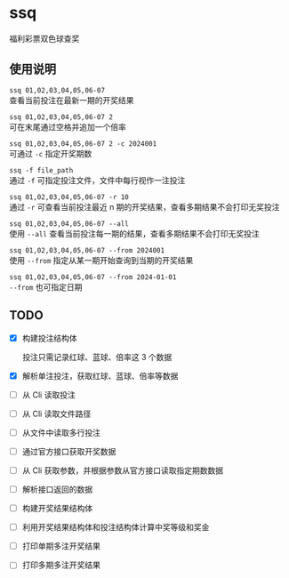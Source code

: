 # ssq

福利彩票双色球查奖

## 使用说明

`ssq 01,02,03,04,05,06-07`  
查看当前投注在最新一期的开奖结果

`ssq 01,02,03,04,05,06-07 2`  
可在末尾通过空格并追加一个倍率

`ssq 01,02,03,04,05,06-07 2 -c 2024001`  
可通过 `-c` 指定开奖期数

`ssq -f file_path`  
通过 `-f` 可指定投注文件，文件中每行视作一注投注

`ssq 01,02,03,04,05,06-07 -r 10`  
通过 `-r` 可查看当前投注最近 n 期的开奖结果，查看多期结果不会打印无奖投注

`ssq 01,02,03,04,05,06-07 --all`  
使用 `--all` 查看当前投注每一期的结果，查看多期结果不会打印无奖投注

`ssq 01,02,03,04,05,06-07 --from 2024001`  
使用 `--from` 指定从某一期开始查询到当期的开奖结果

`ssq 01,02,03,04,05,06-07 --from 2024-01-01`  
`--from` 也可指定日期

## TODO

- [x] 构建投注结构体

    投注只需记录红球、蓝球、倍率这 3 个数据

- [x] 解析单注投注，获取红球、蓝球、倍率等数据

- [ ] 从 Cli 读取投注

- [ ] 从 Cli 读取文件路径

- [ ] 从文件中读取多行投注

- [ ] 通过官方接口获取开奖数据

- [ ] 从 Cli 获取参数，并根据参数从官方接口读取指定期数数据

- [ ] 解析接口返回的数据

- [ ] 构建开奖结果结构体

- [ ] 利用开奖结果结构体和投注结构体计算中奖等级和奖金

- [ ] 打印单期多注开奖结果

- [ ] 打印多期多注开奖结果
